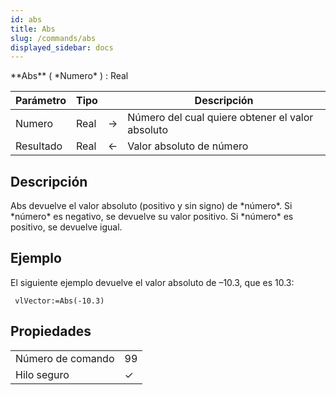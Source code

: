 ```yaml
---
id: abs
title: Abs
slug: /commands/abs
displayed_sidebar: docs
---
```


<!--REF #_command_.Abs.Syntax-->**Abs** ( *Numero* ) : Real<!-- END REF-->
<!--REF #_command_.Abs.Params-->
| Parámetro | Tipo |  | Descripción |
| --- | --- | --- | --- |
| Numero | Real | &#8594;  | Número del cual quiere obtener el valor absoluto |
| Resultado | Real | &#8592; | Valor absoluto de número |

<!-- END REF-->

## Descripción 

<!--REF #_command_.Abs.Summary-->Abs devuelve el valor absoluto (positivo y sin signo) de *número*.<!-- END REF--> Si *número* es negativo, se devuelve su valor positivo. Si *número* es positivo, se devuelve igual.

## Ejemplo 

El siguiente ejemplo devuelve el valor absoluto de –10.3, que es 10.3:

```4d
 vlVector:=Abs(-10.3)
```


## Propiedades

|  |  |
| --- | --- |
| Número de comando | 99 |
| Hilo seguro | &check; |


